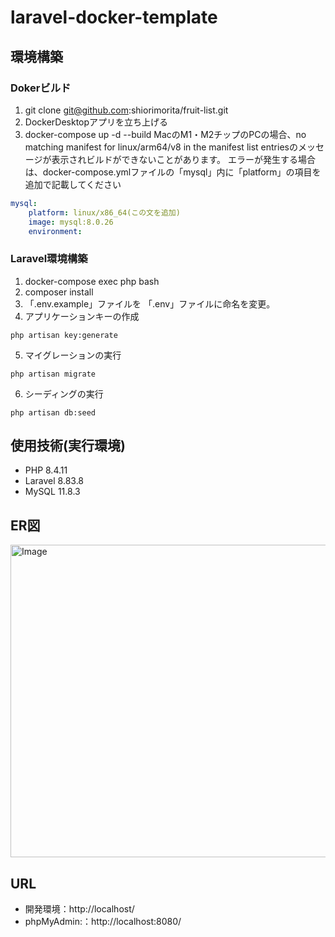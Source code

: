 # laravel-docker-template
## 環境構築
### Dokerビルド
1. git clone git@github.com:shiorimorita/fruit-list.git
2. DockerDesktopアプリを立ち上げる
3. docker-compose up -d --build
MacのM1・M2チップのPCの場合、no matching manifest for linux/arm64/v8 in the manifest list entriesのメッセージが表示されビルドができないことがあります。 エラーが発生する場合は、docker-compose.ymlファイルの「mysql」内に「platform」の項目を追加で記載してください

```yaml
mysql:
    platform: linux/x86_64(この文を追加)
    image: mysql:8.0.26
    environment:
```

### Laravel環境構築
1. docker-compose exec php bash
2. composer install
3. 「.env.example」ファイルを 「.env」ファイルに命名を変更。
4. アプリケーションキーの作成
```
php artisan key:generate
```
5. マイグレーションの実行
```
php artisan migrate
```
6. シーディングの実行
```
php artisan db:seed
```

## 使用技術(実行環境)
+ PHP 8.4.11
+ Laravel 8.83.8
+ MySQL 11.8.3
  
## ER図
<img width="721" height="500" alt="Image" src="https://github.com/user-attachments/assets/1755351d-c41a-4886-82cd-49697734d3d5" />

## URL
+ 開発環境：http://localhost/
+ phpMyAdmin:：http://localhost:8080/